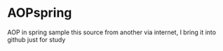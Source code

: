 # AOPspring
AOP in spring sample
this source from another via internet, I bring it into github just for study
